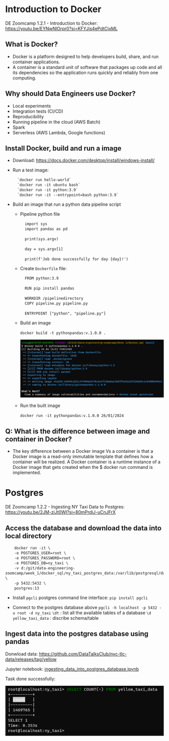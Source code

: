 # Introduction to Docker
DE Zoomcamp 1.2.1 - Introduction to Docker: https://youtu.be/EYNwNlOrpr0?si=KFYJis4ePdtCjxML

## What is Docker?

- Docker is a platform designed to help developers build, share, and run container applications.
- A container is a standard unit of software that packages up code and all its dependencies so the application runs quickly and reliably from one computing.

## Why should Data Engineers use Docker?
- Local experiments
- Integration tests (CI/CD)
- Reproducibility
- Running pipeline in the cloud (AWS Batch)
- Spark
- Serverless (AWS Lambda, Google functions)

## Install Docker, build and run a image
- Download: https://docs.docker.com/desktop/install/windows-install/
- Run a test image: 

        `docker run hello-world`
        `docker run -it ubuntu bash`
        `docker run -it python:3.9`
        `docker run -it --entrypoint=bash python:3.9`

- Build an image that run a python data pipeline script
    - Pipeline python file

            import sys
            import pandas as pd

            print(sys.argv)

            day = sys.argv[1]

            print(f'Job done successfully for day {day}!')

    - Create `Dockerfile` file:

            FROM python:3.9

            RUN pip install pandas

            WORKDIR /pipelinedirectory
            COPY pipeline.py pipeline.py

            ENTRYPOINT ["python", "pipeline.py"]

    - Build an image

        `docker build -t pythonpandas:v.1.0.0 .`

        ![docker_build](../../images/docker_build.png)

    - Run the built image

        `docker run -it pythonpandas:v.1.0.0 26/01/2024`


## **Q: What is the difference between image and container in Docker?**
- The key difference between a Docker image Vs a container is that a Docker image is a read-only immutable template that defines how a container will be realized. A Docker container is a runtime instance of a Docker image that gets created when the $ docker run command is implemented.

# Postgres

DE Zoomcamp 1.2.2 - Ingesting NY Taxi Data to Postgres: https://youtu.be/2JM-ziJt0WI?si=80mPrdiJ-uCnJFrX

## Access the database and download the data into local directory

        docker run -it \
        -e POSTGRES_USER=root \
        -e POSTGRES_PASSWORD=root \
        -e POSTGRES_DB=ny_taxi \
        -v d:/git/data-engineering-zoomcamp/week_1/docker_sql/ny_taxi_postgres_data:/var/lib/postgresql/data \
        -p 5432:5432 \
        postgres:13

- Install `pgcli` postgres command line interface: 
        `pip install pgcli`

- Connect to the postgres database above
        `pgcli -h localhost -p 5432 -u root -d ny_taxi`
        `\dt` : list all the available tables of a database
        `\d yellow_taxi_data` : discribe schema/table


## Ingest data into the postgres database using pandas

Donwload data: https://github.com/DataTalksClub/nyc-tlc-data/releases/tag/yellow

Jupyter notebook: [ingesting_data_into_postgres_database.ipynb](ingesting_data_into_postgres_database.ipynb)

Task done successfully:

![Results](../../images/count_rows_yellow_taxi_data.png)